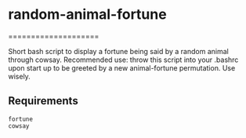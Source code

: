 # random-animal-fortune
====================

Short bash script to display a fortune being said by a random animal through cowsay.
Recommended use: throw this script into your .bashrc upon start up to be greeted by a new animal-fortune permutation.
Use wisely.

## Requirements
```
fortune
cowsay
```

